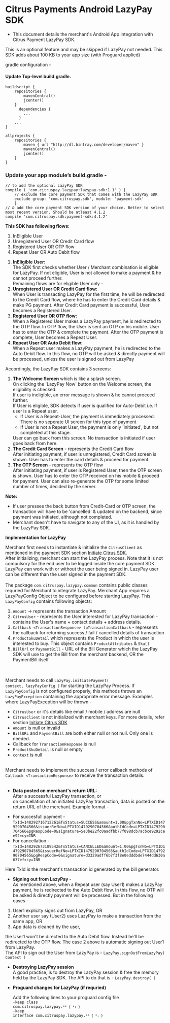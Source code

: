 # Citrus Payments Android LazyPay SDK

* This document details the merchant's Android App integration with Citrus Payment LazyPay SDK.

This is an optional feature and may be skipped if LazyPay not needed. This SDK adds about 100 KB to your app size (with Proguard applied)

gradle configuration -
#### Update Top-level build.gradle.
    buildscript {
        repositories {
            mavenCentral()
            jcenter()
        }
          dependencies {
            ...
          }
        ...
    }
    
    allprojects {
        repositories {
            maven { url "http://dl.bintray.com/developer/maven" }
            mavenCentral()
            jcenter() 
        }
    }
    
### Update your app module’s build.gradle - 
    // to add the optional LazyPay SDK
    compile ( 'com.citruspay.lazypay:lazypay-sdk:1.1' ) {
        // exclude the core payment SDK that comes with the LazyPay SDK
        exclude group: 'com.citruspay.sdk', module: 'payment-sdk'
        }
    // & add the core payment SDK version of your choice. Better to select most recent version. Should be atleast 4.1.2
    compile 'com.citruspay.sdk:payment-sdk:4.1.2'

<b> This SDK has following flows:  </b>
<ol type="1">
<li>InEligible User</li>
<li>Unregistered User OR Credit Card flow</li>
<li>Registered User OR OTP flow</li>
<li>Repeat User OR Auto Debit flow</li>
</ol

</br>
<ol type="1">
<li><b>InEligible User:</b>
</br>The SDK first checks whether User / Merchant combination is eligible for LazyPay. If not eligible, User is not allowed to make a payment & he cannot proceed further.</br>Remaining flows are for eligible User only - </li>

<li><b>Unregistered User OR Credit Card flow:</b>
</br>When User is transacting LazyPay for the first time, he will be redirected to the Credit Card flow, where he has to enter the Credit Card details & make PG payment. After Credit Card payment is successful, User becomes a Registered User.</li>

<li><b>Registered User OR OTP flow:</b>
</br>When a Registered User makes a LazyPay payment, he is redirected to the OTP flow. In OTP flow, the User is sent an OTP on his mobile. User has to enter the OTP & complete the payment. After the OTP payment is complete, User becomes a Repeat User.</li>
<li><b>Repeat User OR Auto Debit flow:</b>
</br>When a Repeat user makes a LazyPay payment, he is redirected to the Auto Debit flow. In this flow, no OTP will be asked & directly payment will be processed, unless the user is signed out from LazyPay</li>
</ol>

<p>Accordingly, the LazyPay SDK contains 3 screens:</p>
<ol type="1">
  <li><b>The Welcome Screen</b> which is like a splash screen.</br>On clicking the 'LazyPay Now' button on the Welcome screen, the eligibility is checked.</br>If user is ineligible, an error message is shown & he cannot proceed further.</br>If User is eligible, SDK detects if user is qualified for Auto-Debit i.e. if user is a Repeat user.
        <ul>
          <li>If User is a Repeat-User, the payment is immediately processed. There is no seperate UI screen for this type of payment</li>
          <li>If User is not a Repeat User, the payment is only 'initiated', but not completed at this stage.</li>
        </ul>
User can go back from this screen. No transaction is initiated if user goes back from here.</li>
  <li><b>The Credit Card Screen</b> - represents the Credit Card flow</br>After initiating payment, if user is unregistered, Credit Card screen is shown. User has to enter the card details & proceed for payment.</li>
  <li> <b>The OTP Screen</b> - represents the OTP flow</br>After initiating payment, if user is Registered User, then the OTP screen is shown. User has to enter the OTP received on his mobile & proceed for payment. User can also re-generate the OTP for some limited number of times, decided by the server.</li>
  </ol>
  <b>Note:</b> 
  <ul>
  <li>If user presses the back button from Credit-Card or OTP screen, the transaction will have to be 'cancelled' & updated on the backend, since payment was initiated, although not completed.</li>
  <li>Merchant doesn't have to navigate to any of the UI, as it is handled by the LazyPay SDK.</li>
  </ul>
  
<p><b> Implementation for LazyPay </b></p>
<p>Merchant first needs to instantiate & initialize the <code>CitrusClient</code> as mentioned in the payment SDK section <a href="InitSDK.md" target="_blank">Initiate Citrus SDK</a>.
</br>After initializing, merchant can start the LazyPay process. Note that it is not compulsory for the end user to be logged inside the core payment SDK. LazyPay can work with or without the user being signed in. LazyPay user can be different than the user signed in the payment SDK.</br></br>The package <code>com.citruspay.lazypay.common</code> contains public classes requried for Merchant to integrate LazyPay.
Merchant App requires a </code>LazyPayConfig</code> Object to be configured before starting LazyPay. This <code>LazyPayConfig</code> contains following objects:</p>
<ol type="1">
  <li><code>Amount</code> -> represents the transaction Amount</li>
  <li><code>CitrusUser</code> - represents the User interested for LazyPay transaction - contains the User's name + contact details + address details.</li>
  <li><code>Callback &#60;TransactionResponse&#62; lpTransactionCallback</code> - represents the callback for returning success / fail / cancelled details of transaction</li>
  <li><code>ProductSkuDetail</code> which represents the Product in which the user is interested to buy. This object contains <code>ProductAttributes</code> & <code>Sku[]</code></li>
  <li><code>BillUrl</code> or <code>PaymentBill</code> - URL of the Bill Generator which the LazyPay SDK will use to get the Bill from the merchant backend, OR the PaymentBill itself</li>
</ol>


</br></br>Merchant needs to call <code>LazyPay.initiatePayment( context, lazyPayConfig )</code> for starting the LazyPay Process.
If <code>LazyPayConfig</code> is not configured properly, this methods throws an <code>LazyPayException</code> containing the appropriate error message. Examples where LazyPayException will be thrown - 
<ul>
  <li><code>CitrusUser</code> or it's details like email / mobile / address are null</li>
  <li><code>CitrusClient</code> is not initialized with merchant keys. For more details, refer section <a href="InitSDK.md" target="_blank">Initiate Citrus SDK</a> </li>
  <li><code>Amount</code> is null or invalid</li>
  <li><code>BillURL</code> and <code>PaymentBill</code> are both either null or not null. Only one is needed.</li>
  <li>Callback for <code>TransactionResponse</code> is null</li>
  <li><code>ProductSkuDetail</code> is null or empty</li>
  <li><code>context</code> is null</li>
</ul>

</br>Merchant needs to implement the success / error callback methods of <code>Callback &#60;TransactionResponse&#62;</code> to receive the transaction details.
</br></br>

* <b> Data posted on merchant's return URL: </b>
</br>After a successful LazyPay transaction, or</br>on cancellation of an initiated LazyPay transaction, data is posted on the return URL of the merchant. Example format -
<ul>
 <li>For succesfull payment - <code>TxId=148292716712261&TxStatus=SUCCESS&amount=1.00&pgTxnNo=LPTXID1479290704566&issuerRefNo=LPTXID1479290704566&authIdCode=LPTXID1479290704566&pgRespCode=0&signature=5e3be22fc0aadfbb77f098dcb7acbce9292cee92&currency=INR</code> </li>
  <li>For cancellation - <code>TxId=148292673189542&TxStatus=CANCELLED&amount=1.00&pgTxnNo=LPTXID1479290704565&issuerRefNo=LPTXID1479290704565&authIdCode=LPTXID1479290704565&pgRespCode=0&signature=d3329adff6b7f3f8e0edddbde7444dd630a637ef&currency=INR</code></li>
</ul>
Here TxId is the merchant's transaction id generated by the bill generator.


* <b> Signing out from LazyPay </b>  -
</br>As mentioned above, when a Repeat user (say User1) makes a LazyPay payment, he is redirected to the Auto Debit flow. In this flow, no OTP will be asked & directly payment will be processed. But in the following cases -
<ol>
  <li>User1 explicity signs out from LazyPay, OR</li>
  <li>Another user say (User2) uses LazyPay to make a transaction from the same app, OR</li>
  <li>App data is cleaned by the user,</li>
 </ol>
the User1 won't be directed to the Auto Debit flow. Instead he'll be redirected to the OTP flow. The case 2 above is automatic signing out User1 from LazyPay.
</br>The API to sign out the User from LazyPay is - <code>LazyPay.signOutFromLazyPay( Context )</code>

* <b> Destroying LazyPay session </b>
</br>A good practise, is to destroy the LazyPay session & free the memory held by the LazyPay SDK. The API to do that is - <code>LazyPay.destroy( )</code>

* <b> Proguard changes for LazyPay (if requried) </b></p>
Add the following lines to your proguard config file </br>
<code>-keep class com.citruspay.lazypay.``** { *; }``</code> </br>
<code>-keep interface com.citruspay.lazypay.``** { *; } ``</code> </br>
